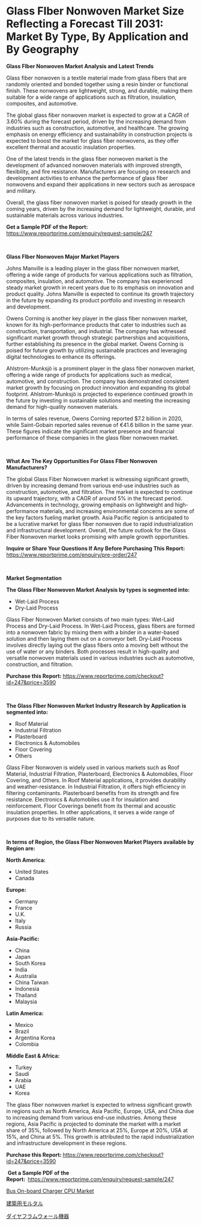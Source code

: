 <p><h1>Glass FIber Nonwoven Market Size Reflecting a Forecast Till 2031: Market By Type, By Application and By Geography</h1></p><p><strong>Glass FIber Nonwoven Market Analysis and Latest Trends</strong></p>
<p><p>Glass fiber nonwoven is a textile material made from glass fibers that are randomly oriented and bonded together using a resin binder or functional finish. These nonwovens are lightweight, strong, and durable, making them suitable for a wide range of applications such as filtration, insulation, composites, and automotive.</p><p>The global glass fiber nonwoven market is expected to grow at a CAGR of 3.60% during the forecast period, driven by the increasing demand from industries such as construction, automotive, and healthcare. The growing emphasis on energy efficiency and sustainability in construction projects is expected to boost the market for glass fiber nonwovens, as they offer excellent thermal and acoustic insulation properties.</p><p>One of the latest trends in the glass fiber nonwoven market is the development of advanced nonwoven materials with improved strength, flexibility, and fire resistance. Manufacturers are focusing on research and development activities to enhance the performance of glass fiber nonwovens and expand their applications in new sectors such as aerospace and military.</p><p>Overall, the glass fiber nonwoven market is poised for steady growth in the coming years, driven by the increasing demand for lightweight, durable, and sustainable materials across various industries.</p></p>
<p><strong>Get a Sample PDF of the Report:&nbsp;</strong> <a href="https://www.reportprime.com/enquiry/request-sample/247">https://www.reportprime.com/enquiry/request-sample/247</a></p>
<p>&nbsp;</p>
<p><strong>Glass FIber Nonwoven Major Market Players</strong></p>
<p><p>Johns Manville is a leading player in the glass fiber nonwoven market, offering a wide range of products for various applications such as filtration, composites, insulation, and automotive. The company has experienced steady market growth in recent years due to its emphasis on innovation and product quality. Johns Manville is expected to continue its growth trajectory in the future by expanding its product portfolio and investing in research and development.</p><p>Owens Corning is another key player in the glass fiber nonwoven market, known for its high-performance products that cater to industries such as construction, transportation, and industrial. The company has witnessed significant market growth through strategic partnerships and acquisitions, further establishing its presence in the global market. Owens Corning is poised for future growth by utilizing sustainable practices and leveraging digital technologies to enhance its offerings.</p><p>Ahlstrom-Munksjö is a prominent player in the glass fiber nonwoven market, offering a wide range of products for applications such as medical, automotive, and construction. The company has demonstrated consistent market growth by focusing on product innovation and expanding its global footprint. Ahlstrom-Munksjö is projected to experience continued growth in the future by investing in sustainable solutions and meeting the increasing demand for high-quality nonwoven materials.</p><p>In terms of sales revenue, Owens Corning reported $7.2 billion in 2020, while Saint-Gobain reported sales revenue of €41.6 billion in the same year. These figures indicate the significant market presence and financial performance of these companies in the glass fiber nonwoven market.</p></p>
<p>&nbsp;</p>
<p><strong>What Are The Key Opportunities For Glass FIber Nonwoven Manufacturers?</strong></p>
<p><p>The global Glass Fiber Nonwoven market is witnessing significant growth, driven by increasing demand from various end-use industries such as construction, automotive, and filtration. The market is expected to continue its upward trajectory, with a CAGR of around 5% in the forecast period. Advancements in technology, growing emphasis on lightweight and high-performance materials, and increasing environmental concerns are some of the key factors fueling market growth. Asia Pacific region is anticipated to be a lucrative market for glass fiber nonwoven due to rapid industrialization and infrastructural development. Overall, the future outlook for the Glass Fiber Nonwoven market looks promising with ample growth opportunities.</p></p>
<p><strong>Inquire or Share Your Questions If Any Before Purchasing This Report:</strong> <a href="https://www.reportprime.com/enquiry/pre-order/247">https://www.reportprime.com/enquiry/pre-order/247</a></p>
<p>&nbsp;</p>
<p><strong>Market Segmentation</strong></p>
<p><strong>The Glass FIber Nonwoven Market Analysis by types is segmented into:</strong></p>
<p><ul><li>Wet-Laid Process</li><li>Dry-Laid Process</li></ul></p>
<p><p>Glass Fiber Nonwoven Market consists of two main types: Wet-Laid Process and Dry-Laid Process. In Wet-Laid Process, glass fibers are formed into a nonwoven fabric by mixing them with a binder in a water-based solution and then laying them out on a conveyor belt. Dry-Laid Process involves directly laying out the glass fibers onto a moving belt without the use of water or any binders. Both processes result in high-quality and versatile nonwoven materials used in various industries such as automotive, construction, and filtration.</p></p>
<p><strong>Purchase this Report:&nbsp;</strong><a href="https://www.reportprime.com/checkout?id=247&price=3590">https://www.reportprime.com/checkout?id=247&price=3590</a></p>
<p>&nbsp;</p>
<p><strong>The Glass FIber Nonwoven Market Industry Research by Application is segmented into:</strong></p>
<p><ul><li>Roof Material</li><li>Industrial Filtration</li><li>Plasterboard</li><li>Electronics & Automobiles</li><li>Floor Covering</li><li>Others</li></ul></p>
<p><p>Glass Fiber Nonwoven is widely used in various markets such as Roof Material, Industrial Filtration, Plasterboard, Electronics & Automobiles, Floor Covering, and Others. In Roof Material applications, it provides durability and weather-resistance. In Industrial Filtration, it offers high efficiency in filtering contaminants. Plasterboard benefits from its strength and fire resistance. Electronics & Automobiles use it for insulation and reinforcement. Floor Coverings benefit from its thermal and acoustic insulation properties. In other applications, it serves a wide range of purposes due to its versatile nature.</p></p>
<p>&nbsp;</p>
<p><strong>In terms of Region, the Glass FIber Nonwoven Market Players available by Region are:</strong></p>
<p>
    <p> <strong> North America: </strong>
        <ul>
            <li>United States</li>
            <li>Canada</li>
        </ul>
        </p> 
    <p> <strong> Europe: </strong>
        <ul>
            <li>Germany</li>
            <li>France</li>
            <li>U.K.</li>
            <li>Italy</li>
            <li>Russia</li>
        </ul>
        </p> 
    <p> <strong> Asia-Pacific: </strong>
        <ul>
            <li>China</li>
            <li>Japan</li>
            <li>South Korea</li>
            <li>India</li>
            <li>Australia</li>
            <li>China Taiwan</li>
            <li>Indonesia</li>
            <li>Thailand</li>
            <li>Malaysia</li>
        </ul>
        </p> 
    <p> <strong> Latin America: </strong>
        <ul>
            <li>Mexico</li>
            <li>Brazil</li>
            <li>Argentina Korea</li>
            <li>Colombia</li>
        </ul>
        </p> 
    <p> <strong> Middle East & Africa: </strong>
        <ul>
            <li>Turkey</li>
            <li>Saudi</li>
            <li>Arabia</li>
            <li>UAE</li>
            <li>Korea</li>
        </ul>
    </p>
    </p>
<p><p>The glass fiber nonwoven market is expected to witness significant growth in regions such as North America, Asia Pacific, Europe, USA, and China due to increasing demand from various end-use industries. Among these regions, Asia Pacific is projected to dominate the market with a market share of 35%, followed by North America at 25%, Europe at 20%, USA at 15%, and China at 5%. This growth is attributed to the rapid industrialization and infrastructure development in these regions.</p></p>
<p><strong>Purchase this Report: </strong><a href="https://www.reportprime.com/checkout?id=247&price=3590">https://www.reportprime.com/checkout?id=247&price=3590</a></p>
<p>&nbsp;<strong>Get a Sample PDF of the Report:&nbsp;&nbsp;</strong><a href="https://www.reportprime.com/enquiry/request-sample/247">https://www.reportprime.com/enquiry/request-sample/247</a></p>
<p><strong></strong></p>
<p><p><a href="https://view.publitas.com/reportprime-1/bus-on-board-charger-cpu-market-with-the-goal-of-estimating-the-market-size-and-future-growth-potential-of-various-market-segments-based-on-component-applications-end-user-and-region/">Bus On-board Charger CPU Market</a></p><p><a href="https://medium.com/@ryleebauch2023/%E5%BB%BA%E7%AF%89%E7%94%A8%E3%83%A2%E3%83%AB%E3%82%BF%E3%83%AB%E5%B8%82%E5%A0%B4-%E5%B8%82%E5%A0%B4%E6%88%90%E9%95%B7%E7%8E%87-%E5%B8%82%E5%A0%B4%E3%83%88%E3%83%AC%E3%83%B3%E3%83%89-%E3%81%8A%E3%82%88%E3%81%B3%E6%88%90%E9%95%B7%E6%88%A6%E7%95%A5%E3%81%AB%E9%96%A2%E3%81%99%E3%82%8B%E6%B4%9E%E5%AF%9F-fe32a6fedfd0">建築用モルタル</a></p><p><a href="https://medium.com/@alenaieme/%E3%83%80%E3%82%A4%E3%82%A2%E3%83%95%E3%83%A9%E3%83%A0%E3%82%A6%E3%82%A9%E3%83%BC%E3%83%AB%E8%A8%AD%E5%82%99%E5%B8%82%E5%A0%B4-%E7%AB%B6%E4%BA%89%E5%88%86%E6%9E%90-%E5%B8%82%E5%A0%B4%E3%83%88%E3%83%AC%E3%83%B3%E3%83%89-2031%E5%B9%B4%E3%81%BE%E3%81%A7%E3%81%AE%E4%BA%88%E6%B8%AC-eb0a4541974d">ダイヤフラムウォール機器</a></p></p>